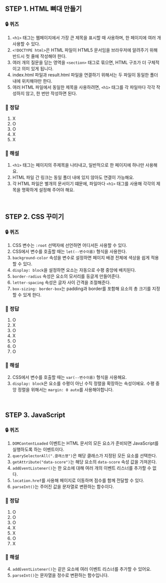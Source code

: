 ## STEP 1. HTML 뼈대 만들기

### 🔒 퀴즈

1. `<h1>` 태그는 웹페이지에서 가장 큰 제목을 표시할 때 사용하며, 한 페이지에 여러 개 사용할 수 있다.
2. `<!DOCTYPE html>`은 HTML 파일이 HTML5 문서임을 브라우저에 알려주기 위해 반드시 첫 줄에 작성해야 한다.
3. 여러 개의 질문을 담는 영역을 `<section>` 태그로 묶으면, HTML 구조가 더 구체적이고 의미 있게 됩니다.
4. index.html 파일과 result.html 파일을 연결하기 위해서는 두 파일이 동일한 폴더 내에 위치해야만 한다.
5. 여러 HTML 파일에서 동일한 제목을 사용하려면, `<h1>` 태그를 각 파일마다 각각 작성하지 않고, 한 번만 작성하면 된다.

### 🔐 정답

1. X
2. O
3. O
4. X
5. X

### 📝 해설

1. `<h1>` 태그는 페이지의 주제목을 나타내고, 일반적으로 한 페이지에 하나만 사용해요.
2. HTML 파일 간 링크는 동일 폴더 내에 있지 않아도 연결이 가능해요.
3. 각 HTML 파일은 별개의 문서이기 떄문에, 파일마다 `<h1>` 태그를 사용해 각각의 제목을 명확하게 설정해 주어야 해요.

<br />

## STEP 2. CSS 꾸미기

### 🔒 퀴즈

1. CSS 변수는 `:root` 선택자에 선언하면 어디서든 사용할 수 있다.
2. CSS에서 변수를 호출할 때는 `let(--변수이름)` 형식을 사용한다.
3. `background-color` 속성을 변수로 설정하면 페이지 배경 전체에 색상을 쉽게 적용할 수 있다.
4. `display: block`을 설정하면 요소는 자동으로 수평 중앙에 배치된다.
5. `border-radius` 속성은 요소의 모서리를 둥글게 만들어준다.
6. `letter-spacing` 속성은 글자 사이 간격을 조절해준다.
7. `box-sizing: border-box`는 padding과 border를 포함해 요소의 총 크기를 지정할 수 있게 한다.

### 🔐 정답

1. O
2. X
3. O
4. X
5. O
6. O
7. O

### 📝 해설

2. CSS에서 변수를 호출할 때는 `var(--변수이름)` 형식을 사용해요.
3. `display: block`은 요소를 수평이 아닌 수직 정렬을 확장하는 속성이에요. 수평 중앙 정렬을 위해서는 `margin: 0 auto`를 사용해야합니다.

<br />

## STEP 3. JavaScript

### 🔒 퀴즈

1. `DOMContentLoaded` 이벤트는 HTML 문서의 모든 요소가 준비되면 JavaScript를 실행하도록 하는 이벤트이다.
2. `querySelectorAll(".클래스명")`은 해당 클래스가 지정된 모든 요소를 선택한다.
3. `getAttribute("data-score")`는 해당 요소의 `data-score` 속성 값을 가져온다.
4. `addEventListener()`는 한 요소에 대해 여러 개의 이벤트 리스너를 추가할 수 없다.
5. `location.href`를 사용해 페이지로 이동하며 점수를 함께 전달할 수 있다.
6. `parseInt()`는 주어진 값을 문자열로 변환하는 함수이다.

### 🔐 정답

1. O
2. O
3. O
4. X
5. X
6. O
7. X

### 📝 해설

4. `addEventListener()`는 같은 요소에 여러 이벤트 리스너를 추가할 수 있어요.
5. `parseInt()`는 문자열을 정수로 변환하는 함수입니다.
